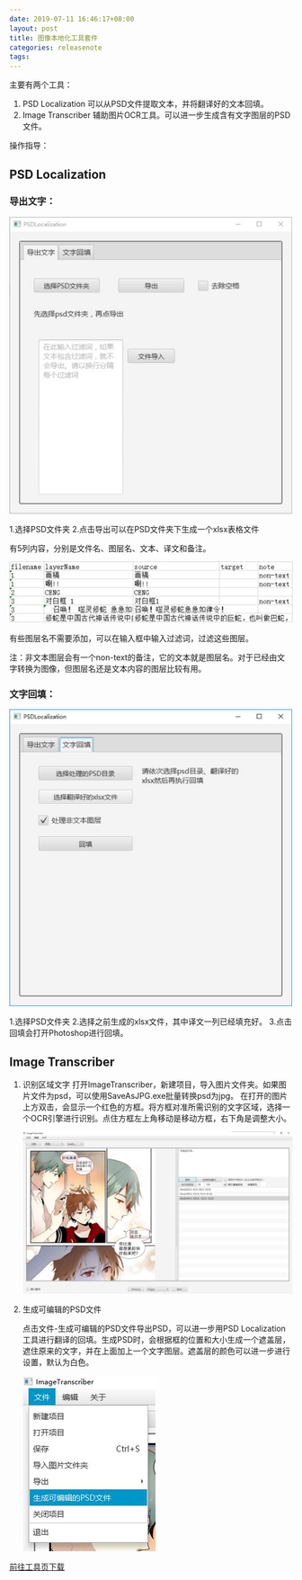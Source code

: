 ```yaml
---
date: 2019-07-11 16:46:17+08:00
layout: post
title: 图像本地化工具套件
categories: releasenote
tags: 
---
```


主要有两个工具：

1. PSD Localization 可以从PSD文件提取文本，并将翻译好的文本回填。
2. Image Transcriber 辅助图片OCR工具。可以进一步生成含有文字图层的PSD文件。

操作指导：

## PSD Localization

### 导出文字：

![](/album/image-localization/psd_export.jpg)

1.选择PSD文件夹
2.点击导出可以在PSD文件夹下生成一个xlsx表格文件

有5列内容，分别是文件名、图层名、文本、译文和备注。

![](/album/image-localization/psd-output-table.jpg)

有些图层名不需要添加，可以在输入框中输入过滤词，过滤这些图层。

注：非文本图层会有一个non-text的备注，它的文本就是图层名。对于已经由文字转换为图像，但图层名还是文本内容的图层比较有用。


### 文字回填：

![](/album/image-localization/psd_refill.jpg)

1.选择PSD文件夹
2.选择之前生成的xlsx文件，其中译文一列已经填充好。
3.点击回填会打开Photoshop进行回填。



## Image Transcriber


1. 识别区域文字
	打开ImageTranscriber，新建项目，导入图片文件夹。如果图片文件为psd，可以使用SaveAsJPG.exe批量转换psd为jpg。
	在打开的图片上方双击，会显示一个红色的方框。将方框对准所需识别的文字区域，选择一个OCR引擎进行识别。点住方框左上角移动是移动方框，右下角是调整大小。
	
	![](/album/image-localization/imagetranscriber.jpg)
	
2. 生成可编辑的PSD文件

	点击文件-生成可编辑的PSD文件导出PSD，可以进一步用PSD Localization工具进行翻译的回填。生成PSD时，会根据框的位置和大小生成一个遮盖层，遮住原来的文字，并在上面加上一个文字图层。遮盖层的颜色可以进一步进行设置，默认为白色。
	
	![](/album/image-localization/imagetranscriber-menu.jpg)
	


[前往工具页下载](https://www.basiccat.org/zh/tools/)

